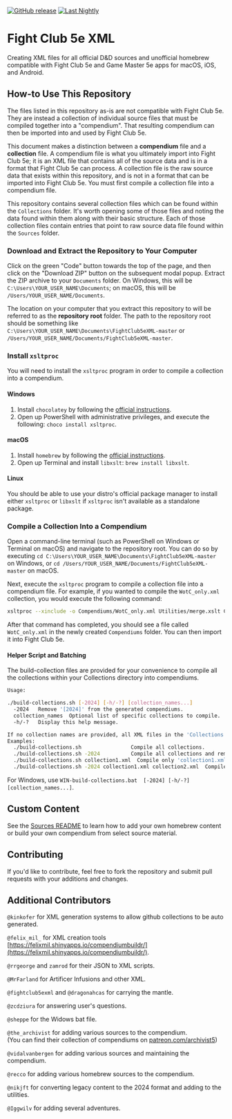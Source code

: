 [![GitHub release](https://img.shields.io/github/v/release/vidalvanbergen/fightclub5exml)](https://github.com/vidalvanbergen/FightClub5eXML/releases/latest)
[![Last Nightly](https://img.shields.io/github/last-commit/vidalvanbergen/FightClub5eXML?label=last%20nightly)](https://img.shields.io/github/last-commit/vidalvanbergen/fightclub5exml)


# Fight Club 5e XML

Creating XML files for all official D&D sources and unofficial homebrew compatible with Fight Club 5e and Game Master 5e apps for macOS, iOS, and Android.

## How-to Use This Repository

The files listed in this repository as-is are not compatible with Fight Club 5e. They are instead a collection of individual source files that must be compiled together into a "compendium". That resulting compendium can then be imported into and used by Fight Club 5e.

This document makes a distinction between a **compendium** file and a **collection** file. A compendium file is what you ultimately import into Fight Club 5e; it is an XML file that contains all of the source data and is in a format that Fight Club 5e can process. A collection file is the raw source data that exists within this repository, and is not in a format that can be imported into Fight Club 5e. You must first compile a collection file into a compendium file.

This repository contains several collection files which can be found within the `Collections` folder. It's worth opening some of those files and noting the data found within them along with their basic structure. Each of those collection files contain entries that point to raw source data file found within the `Sources` folder.

### Download and Extract the Repository to Your Computer

Click on the green "Code" button towards the top of the page, and then click on the "Download ZIP" button on the subsequent modal popup. Extract the ZIP archive to your `Documents` folder. On Windows, this will be `C:\Users\YOUR_USER_NAME\Documents`; on macOS, this will be `/Users/YOUR_USER_NAME/Documents`.

The location on your computer that you extract this repository to will be referred to as the **repository root** folder. The path to the repository root should be something like `C:\Users\YOUR_USER_NAME\Documents\FightClub5eXML-master` or `/Users/YOUR_USER_NAME/Documents/FightClub5eXML-master`.

### Install `xsltproc`

You will need to install the `xsltproc` program in order to compile a collection into a compendium.

#### Windows

1. Install `chocolatey` by following the [official instructions](https://chocolatey.org/install).
1. Open up PowerShell with administrative privileges, and execute the following: `choco install xsltproc`.

#### macOS

1. Install `homebrew` by following the [official instructions](https://brew.sh/).
1. Open up Terminal and install `libxslt`: `brew install libxslt`.

#### Linux

You should be able to use your distro's official package manager to install either `xsltproc` or `libxslt` if `xsltproc` isn't available as a standalone package.

### Compile a Collection Into a Compendium

Open a command-line terminal (such as PowerShell on Windows or Terminal on macOS) and navigate to the repository root. You can do so by executing `cd C:\Users\YOUR_USER_NAME\Documents\FightClub5eXML-master` on Windows, or `cd /Users/YOUR_USER_NAME/Documents/FightClub5eXML-master` on macOS.

Next, execute the `xsltproc` program to compile a collection file into a compendium file. For example, if you wanted to compile the `WotC_only.xml` collection, you would execute the following command:

```bash
xsltproc --xinclude -o Compendiums/WotC_only.xml Utilities/merge.xslt Collections/WotC_only.xml
```

After that command has completed, you should see a file called `WotC_only.xml` in the newly created `Compendiums` folder. You can then import it into Fight Club 5e.

#### Helper Script and Batching

The build-collection files are provided for your convenience to compile all the collections within your Collections directory into compendiums.

```bash
Usage: 

./build-collections.sh [-2024] [-h/-?] [collection_names...]
  -2024   Remove '[2024]' from the generated compendiums.
  collection_names  Optional list of specific collections to compile.
  -h/-?   Display this help message.

If no collection names are provided, all XML files in the 'Collections' directory will be processed.
Examples:
  ./build-collections.sh                Compile all collections.
  ./build-collections.sh -2024          Compile all collections and remove '[2024]'.
  ./build-collections.sh collection1.xml  Compile only 'collection1.xml'.
  ./build-collections.sh -2024 collection1.xml collection2.xml  Compile 'collection1.xml' and 'collection2.xml' and remove '[2024]'.
  ```

For Windows, use `WIN-build-collections.bat  [-2024] [-h/-?] [collection_names...]`.

## Custom Content

See the [Sources README](SOURCES.md) to learn how to add your own homebrew content or build your own compendium from select source material.

## Contributing

If you'd like to contribute, feel free to fork the repository and submit pull requests with your additions and changes.

## Additional Contributors

`@kinkofer` for XML generation systems to allow github collections to be auto generated.

`@felix_mil_` for XML creation tools [https://felixmil.shinyapps.io/compendiumbuildr/](https://felixmil.shinyapps.io/compendiumbuildr/).

`@rrgeorge` and `zamrod` for their JSON to XML scripts.

`@MrFarland` for Artificer Infusions and other XML.

`@fightclub5exml` and `@dragonahcas` for carrying the mantle.

`@zcdziura` for answering user's questions.

`@sheppe` for the Widows bat file.

`@the_archivist` for adding various sources to the compendium.  
(You can find their collection of compendiums on [patreon.com/archivist5](https://patreon.com/archivist5))

`@vidalvanbergen` for adding various sources and maintaining the compendium.

`@recco` for adding various homebrew sources to the compendium.

`@nikjft` for converting legacy content to the 2024 format and adding to the utilities.

`@Iggwilv` for adding several adventures.